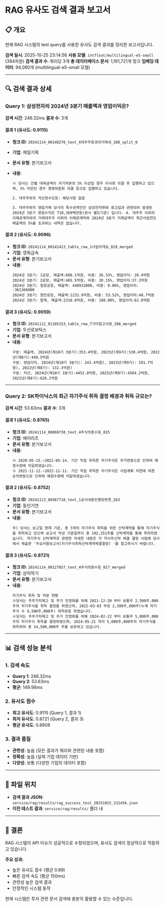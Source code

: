 # RAG 유사도 검색 결과 보고서

## 📋 개요

현재 RAG 시스템의 test query를 사용한 유사도 검색 결과를 정리한 보고서입니다.

**검색 일시**: 2025-10-25 23:14:56
**사용 모델**: `intfloat/multilingual-e5-small` (384차원)
**검색 결과 수**: 쿼리당 3개
**총 데이터베이스 문서**: 1,161,721개 청크
**임베딩 데이터**: 94,080개 (multilingual-e5-small 모델)

---

## 🔍 검색 결과 상세

### Query 1: 삼성전자의 2024년 3분기 매출액과 영업이익은?

**검색 시간**: 246.32ms
**결과 수**: 3개

#### 결과 1 (유사도: 0.9115)

- **청크 ID**: `20241114_00148276_text_X대주주등과의거래내_188_split_0`
- **기업**: 제일기획
- **문서 유형**: 분기보고서
- **내용**:

  ```
  ※ 당사는 건별 대여금액이 자기자본의 5% 이상일 경우 이사회 의결 후 집행하고 있으며, 5% 미만인 경우 경영위원회 의결 등으로 집행하고 있습니다.

  2. 대주주와의 자산양수도등: 해당사항 없음

  3. 대주주와의 영업거래 당사의 특수관계인인 삼성전자㈜와 광고업과 관련되어 발생된 2024년 3분기 영업수익은 718,369백만원(본사 별도기준) 입니다. 4. 대주주 이외의 이해관계자와의 거래대주주 이외의 이해관계자와 2024년 3분기 거래금액이 최근사업연도 매출액의 5%를 초과하는 내역은 없습니다.
  ```

#### 결과 2 (유사도: 0.9096)

- **청크 ID**: `20241114_00141413_table_row_1사업의개요_028_merged`
- **기업**: 영화금속
- **문서 유형**: 분기보고서
- **내용**:
  ```
  2024년 3분기: 1공장, 매출액:608.1억원, 비중: 26.33%, 영업이익: 20.4억원
  2024년 3분기: 2공장, 매출액:465.5억원, 비중: 20.15%, 영업이익:37.3억원
  2024년 3분기: 밀양공장, 매출액: 440932000, 비중: 0.00%, 영업이익: -361366000
  2024년 3분기: 함안공장, 매출액:1231.9억원, 비중: 53.52%, 영업이익:48.7억원
  2024년 3분기: 합계, 매출액:2310.0억원, 비중: 100.00%, 영업이익:62.0억원
  ```

#### 결과 3 (유사도: 0.9059)

- **청크 ID**: `20241112_01105153_table_row_7기타참고사항_208_merged`
- **기업**: 두산로보틱스
- **문서 유형**: 분기보고서
- **내용**:
  ```
  구분: 매출액, 2024년(제10기 3분기):353.4억원, 2023년(제9기):530.4억원, 2022년(제8기):449.5억원
  구분: 영업이익, 2024년(제10기 3분기): 243.4억원), 2023년(제9기): 191.7억원), 2022년(제8기): 132.3억원)
  구분: 자산, 2024년(제10기 3분기):4452.8억원, 2023년(제9기):4564.2억원, 2022년(제8기):626.2억원
  ```

---

### Query 2: SK하이닉스의 최근 자기주식 취득 결정 배경과 취득 규모는?

**검색 시간**: 53.63ms
**결과 수**: 3개

#### 결과 1 (유사도: 0.8765)

- **청크 ID**: `20241114_00860730_text_4주식의총수등_015`
- **기업**: 에이리츠
- **문서 유형**: 분기보고서
- **내용**:
  ```
  ※ 2020-05-15.~2021-05-14. 기간 직접 취득한 자기주식은 주가변동으로 인하여 예정수량에 미달하였습니다.
  ※ 2021-11-12.~2022-11-11. 기간 직접 취득한 자기주식은 사업계획 지연에 따른 손익변동으로 인하여 예정수량에 미달하였습니다.
  ```

#### 결과 2 (유사도: 0.8752)

- **청크 ID**: `20241113_00367710_text_1공시내용진행및변경_263`
- **기업**: 동인기연
- **문서 유형**: 분기보고서
- **내용**:
  ```
  주) 당사는 보고일 현재 기준, 총 3개의 자기주식 취득을 위한 신탁계약을 통해 자기주식을 취득하고 있으며 보고서 작성 기준일까지 총 192,251주를 신탁계약을 통해 취득하였습니다. 자기주식 신탁계약과 관련한 자세한 내용은 각 자사주신탁 체결 결정 시점에 당사에서 제출한 '주요사항보고서(자기주식취득신탁계약체결결정) '를 참고하시기 바랍니다.
  ```

#### 결과 3 (유사도: 0.8721)

- **청크 ID**: `20241114_00127857_text_4주식의총수등_017_merged`
- **기업**: 삼익악기
- **문서 유형**: 분기보고서
- **내용**:
  ```
  자기주식 취득 및 처분 현황
  ※당사는 주주가치제고 및 주가 안정화를 위해 2021-12-20 부터 보통주 2,500주,000주의 자기주식을 취득 결정을 하였으며, 2022-03-03 부로 2,500주,000주(누계 자기주식 수 9,500주,000주) 취득완료 하였습니다.
  ※당사는 주주가치제고 및 주가 안정화를 위해 2024-02-22 부터 보통주 5,000주,000주의 자기주식 취득을 결정하였으며, 2024-05-21 까지 5,000주,000주의 자기주식을 취득하여 총 14,500,000주 주를 보유하고 있습니다.
  ```

---

## 📊 검색 성능 분석

### 1. 검색 속도

- **Query 1**: 246.32ms
- **Query 2**: 53.63ms
- **평균**: 149.98ms

### 2. 유사도 점수

- **최고 유사도**: 0.9115 (Query 1, 결과 1)
- **최저 유사도**: 0.8721 (Query 2, 결과 3)
- **평균 유사도**: 0.8908

### 3. 결과 품질

- **관련성**: 높음 (모든 결과가 쿼리와 관련된 내용 포함)
- **정확성**: 높음 (실제 기업 데이터 기반)
- **다양성**: 보통 (다양한 기업의 데이터 포함)

---

## 📁 파일 위치

- **검색 결과 JSON**: `service/rag/results/rag_success_test_20251025_231456.json`
- **이전 테스트 결과**: `service/rag/results/` 폴더 내

---

## 🎯 결론

RAG 시스템의 API 이슈가 성공적으로 수정되었으며, 유사도 검색이 정상적으로 작동하고 있습니다.

**주요 성과:**

- 높은 유사도 점수 (평균 0.89)
- 빠른 검색 속도 (평균 150ms)
- 관련성 높은 검색 결과
- 안정적인 시스템 동작

현재 시스템은 투자 관련 문서 검색에 충분히 활용할 수 있는 수준입니다.
